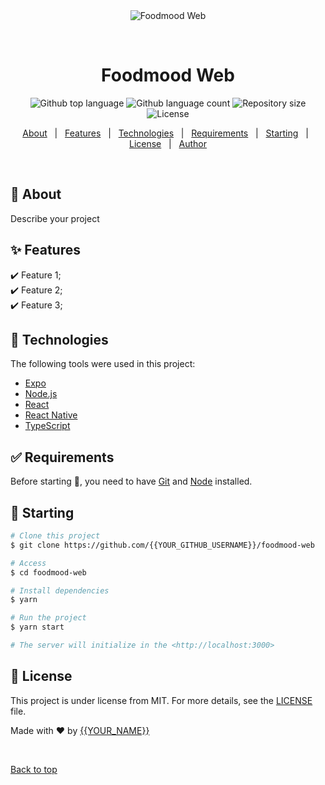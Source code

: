 <div align="center" id="top"> 
  <img src="./.github/app.gif" alt="Foodmood Web" />

  &#xa0;

  <!-- <a href="https://foodmoodweb.netlify.app">Demo</a> -->
</div>

<h1 align="center">Foodmood Web</h1>

<p align="center">
  <img alt="Github top language" src="https://img.shields.io/github/languages/top/{{YOUR_GITHUB_USERNAME}}/foodmood-web?color=56BEB8">

  <img alt="Github language count" src="https://img.shields.io/github/languages/count/{{YOUR_GITHUB_USERNAME}}/foodmood-web?color=56BEB8">

  <img alt="Repository size" src="https://img.shields.io/github/repo-size/{{YOUR_GITHUB_USERNAME}}/foodmood-web?color=56BEB8">

  <img alt="License" src="https://img.shields.io/github/license/{{YOUR_GITHUB_USERNAME}}/foodmood-web?color=56BEB8">

  <!-- <img alt="Github issues" src="https://img.shields.io/github/issues/{{YOUR_GITHUB_USERNAME}}/foodmood-web?color=56BEB8" /> -->

  <!-- <img alt="Github forks" src="https://img.shields.io/github/forks/{{YOUR_GITHUB_USERNAME}}/foodmood-web?color=56BEB8" /> -->

  <!-- <img alt="Github stars" src="https://img.shields.io/github/stars/{{YOUR_GITHUB_USERNAME}}/foodmood-web?color=56BEB8" /> -->
</p>

<!-- Status -->

<!-- <h4 align="center"> 
	🚧  Foodmood Web 🚀 Under construction...  🚧
</h4> 

<hr> -->

<p align="center">
  <a href="#dart-about">About</a> &#xa0; | &#xa0; 
  <a href="#sparkles-features">Features</a> &#xa0; | &#xa0;
  <a href="#rocket-technologies">Technologies</a> &#xa0; | &#xa0;
  <a href="#white_check_mark-requirements">Requirements</a> &#xa0; | &#xa0;
  <a href="#checkered_flag-starting">Starting</a> &#xa0; | &#xa0;
  <a href="#memo-license">License</a> &#xa0; | &#xa0;
  <a href="https://github.com/{{YOUR_GITHUB_USERNAME}}" target="_blank">Author</a>
</p>

<br>

## :dart: About ##

Describe your project

## :sparkles: Features ##

:heavy_check_mark: Feature 1;\
:heavy_check_mark: Feature 2;\
:heavy_check_mark: Feature 3;

## :rocket: Technologies ##

The following tools were used in this project:

- [Expo](https://expo.io/)
- [Node.js](https://nodejs.org/en/)
- [React](https://pt-br.reactjs.org/)
- [React Native](https://reactnative.dev/)
- [TypeScript](https://www.typescriptlang.org/)

## :white_check_mark: Requirements ##

Before starting :checkered_flag:, you need to have [Git](https://git-scm.com) and [Node](https://nodejs.org/en/) installed.

## :checkered_flag: Starting ##

```bash
# Clone this project
$ git clone https://github.com/{{YOUR_GITHUB_USERNAME}}/foodmood-web

# Access
$ cd foodmood-web

# Install dependencies
$ yarn

# Run the project
$ yarn start

# The server will initialize in the <http://localhost:3000>
```

## :memo: License ##

This project is under license from MIT. For more details, see the [LICENSE](LICENSE.md) file.


Made with :heart: by <a href="https://github.com/{{YOUR_GITHUB_USERNAME}}" target="_blank">{{YOUR_NAME}}</a>

&#xa0;

<a href="#top">Back to top</a>
